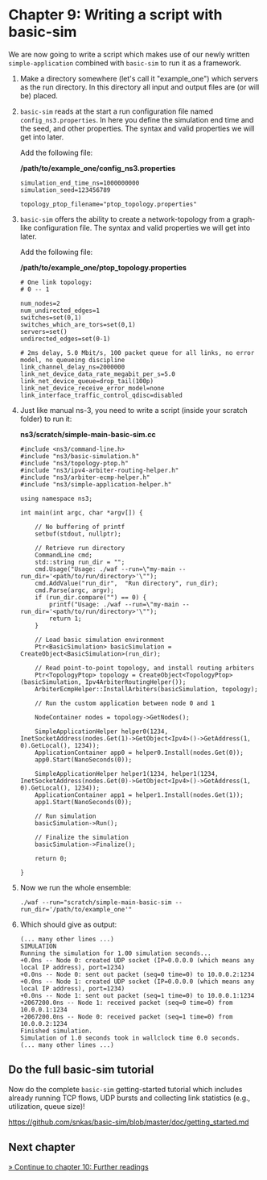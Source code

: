 # Chapter 9: Writing a script with basic-sim

We are now going to write a script which makes use of our newly written 
`simple-application` combined with `basic-sim` to run it as a framework.

1. Make a directory somewhere (let's call it "example_one") which servers as the run directory.
   In this directory all input and output files are (or will be) placed.

2. `basic-sim` reads at the start a run configuration file named `config_ns3.properties`.
   In here you define the simulation end time and the seed, and other properties.
   The syntax and valid properties we will get into later.
   
   Add the following file:

   **/path/to/example_one/config_ns3.properties**
   ```
   simulation_end_time_ns=1000000000
   simulation_seed=123456789
   
   topology_ptop_filename="ptop_topology.properties"
   ```

3. `basic-sim` offers the ability to create a network-topology from a graph-like
   configuration file. The syntax and valid properties we will get into later.

   Add the following file:

   **/path/to/example_one/ptop_topology.properties**
   ```
   # One link topology:
   # 0 -- 1
   
   num_nodes=2
   num_undirected_edges=1
   switches=set(0,1)
   switches_which_are_tors=set(0,1)
   servers=set()
   undirected_edges=set(0-1)
   
   # 2ms delay, 5.0 Mbit/s, 100 packet queue for all links, no error model, no queueing discipline
   link_channel_delay_ns=2000000
   link_net_device_data_rate_megabit_per_s=5.0
   link_net_device_queue=drop_tail(100p)
   link_net_device_receive_error_model=none
   link_interface_traffic_control_qdisc=disabled
   ```
   
4. Just like manual ns-3, you need to write a script (inside your scratch folder) to run it:

   **ns3/scratch/simple-main-basic-sim.cc**
   ```
   #include <ns3/command-line.h>
   #include "ns3/basic-simulation.h"
   #include "ns3/topology-ptop.h"
   #include "ns3/ipv4-arbiter-routing-helper.h"
   #include "ns3/arbiter-ecmp-helper.h"
   #include "ns3/simple-application-helper.h"
   
   using namespace ns3;
   
   int main(int argc, char *argv[]) {
   
       // No buffering of printf
       setbuf(stdout, nullptr);
   
       // Retrieve run directory
       CommandLine cmd;
       std::string run_dir = "";
       cmd.Usage("Usage: ./waf --run=\"my-main --run_dir='<path/to/run/directory>'\"");
       cmd.AddValue("run_dir",  "Run directory", run_dir);
       cmd.Parse(argc, argv);
       if (run_dir.compare("") == 0) {
           printf("Usage: ./waf --run=\"my-main --run_dir='<path/to/run/directory>'\"");
           return 1;
       }
   
       // Load basic simulation environment
       Ptr<BasicSimulation> basicSimulation = CreateObject<BasicSimulation>(run_dir);
   
       // Read point-to-point topology, and install routing arbiters
       Ptr<TopologyPtop> topology = CreateObject<TopologyPtop>(basicSimulation, Ipv4ArbiterRoutingHelper());
       ArbiterEcmpHelper::InstallArbiters(basicSimulation, topology);
   
       // Run the custom application between node 0 and 1
   
       NodeContainer nodes = topology->GetNodes();
   
       SimpleApplicationHelper helper0(1234, InetSocketAddress(nodes.Get(1)->GetObject<Ipv4>()->GetAddress(1, 0).GetLocal(), 1234));
       ApplicationContainer app0 = helper0.Install(nodes.Get(0));
       app0.Start(NanoSeconds(0));
   
       SimpleApplicationHelper helper1(1234, helper1(1234, InetSocketAddress(nodes.Get(0)->GetObject<Ipv4>()->GetAddress(1, 0).GetLocal(), 1234));
       ApplicationContainer app1 = helper1.Install(nodes.Get(1));
       app1.Start(NanoSeconds(0));
   
       // Run simulation
       basicSimulation->Run();
   
       // Finalize the simulation
       basicSimulation->Finalize();
   
       return 0;
   
   }
   ```
   
5. Now we run the whole ensemble:

   ```
   ./waf --run="scratch/simple-main-basic-sim --run_dir='/path/to/example_one'" 
   ```

6. Which should give as output:

   ```
   (... many other lines ...)
   SIMULATION
   Running the simulation for 1.00 simulation seconds...
   +0.0ns -- Node 0: created UDP socket (IP=0.0.0.0 (which means any local IP address), port=1234) 
   +0.0ns -- Node 0: sent out packet (seq=0 time=0) to 10.0.0.2:1234
   +0.0ns -- Node 1: created UDP socket (IP=0.0.0.0 (which means any local IP address), port=1234) 
   +0.0ns -- Node 1: sent out packet (seq=1 time=0) to 10.0.0.1:1234
   +2067200.0ns -- Node 1: received packet (seq=0 time=0) from 10.0.0.1:1234
   +2067200.0ns -- Node 0: received packet (seq=1 time=0) from 10.0.0.2:1234
   Finished simulation.
   Simulation of 1.0 seconds took in wallclock time 0.0 seconds.
   (... many other lines ...)
   ```


## Do the full basic-sim tutorial
   
Now do the complete `basic-sim` getting-started tutorial which includes already
running TCP flows, UDP bursts and collecting link statistics (e.g., utilization, queue size)!

https://github.com/snkas/basic-sim/blob/master/doc/getting_started.md


## Next chapter

[&#187; Continue to chapter 10: Further readings](10_further_readings.md)
